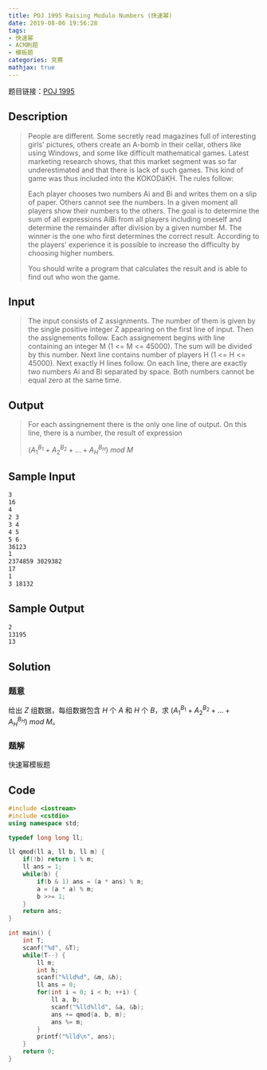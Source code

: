 ```yaml
---
title: POJ 1995 Raising Modulo Numbers (快速幂)
date: 2019-08-06 19:56:28
tags: 
- 快速幂
- ACM刷题
- 模板题
categories: 竞赛
mathjax: true
---
```


题目链接：[POJ 1995](http://poj.org/problem?id=1995)

## Description

> People are different. Some secretly read magazines full of interesting girls' pictures, others create an A-bomb in their cellar, others like using Windows, and some like difficult mathematical games. Latest marketing research shows, that this market segment was so far underestimated and that there is lack of such games. This kind of game was thus included into the KOKODáKH. The rules follow: 
>
> Each player chooses two numbers Ai and Bi and writes them on a slip of paper. Others cannot see the numbers. In a given moment all players show their numbers to the others. The goal is to determine the sum of all expressions AiBi from all players including oneself and determine the remainder after division by a given number M. The winner is the one who first determines the correct result. According to the players' experience it is possible to increase the difficulty by choosing higher numbers. 
> 
> You should write a program that calculates the result and is able to find out who won the game. 

## Input

> The input consists of Z assignments. The number of them is given by the single positive integer Z appearing on the first line of input. Then the assignements follow. Each assignement begins with line containing an integer M (1 <= M <= 45000). The sum will be divided by this number. Next line contains number of players H (1 <= H <= 45000). Next exactly H lines follow. On each line, there are exactly two numbers Ai and Bi separated by space. Both numbers cannot be equal zero at the same time.

## Output

> For each assingnement there is the only one line of output. On this line, there is a number, the result of expression 
> 
> $(A_1 ^ {B_1} + A_2 ^ {B_2} + ... + A_H ^ {B_H})\ mod\ M$

## Sample Input

```markdown
3
16
4
2 3
3 4
4 5
5 6
36123
1
2374859 3029382
17
1
3 18132
```

## Sample Output

```markdown
2
13195
13
```

## Solution
### 题意
给出 $Z$ 组数据，每组数据包含 $H$ 个 $A$ 和 $H$ 个 $B$，求 $(A_1 ^ {B_1} + A_2 ^ {B_2} + ... + A_H ^ {B_H})\ mod\ M$。 

### 题解
快速幂模板题

## Code

```cpp
#include <iostream>
#include <cstdio>
using namespace std;

typedef long long ll;

ll qmod(ll a, ll b, ll m) {
    if(!b) return 1 % m;
    ll ans = 1;
    while(b) {
        if(b & 1) ans = (a * ans) % m;
        a = (a * a) % m;
        b >>= 1;
    }
    return ans;
}

int main() {
    int T;
    scanf("%d", &T);
    while(T--) {
        ll m;
        int h;
        scanf("%lld%d", &m, &h);
        ll ans = 0;
        for(int i = 0; i < h; ++i) {
            ll a, b;
            scanf("%lld%lld", &a, &b);
            ans += qmod(a, b, m);
            ans %= m;
        }
        printf("%lld\n", ans);
    }
    return 0;
}
```